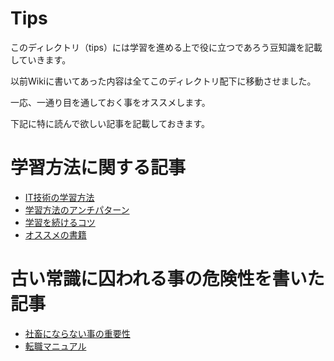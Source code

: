 # Tips

このディレクトリ（tips）には学習を進める上で役に立つであろう豆知識を記載していきます。

以前Wikiに書いてあった内容は全てこのディレクトリ配下に移動させました。

一応、一通り目を通しておく事をオススメします。

下記に特に読んで欲しい記事を記載しておきます。

# 学習方法に関する記事

- [IT技術の学習方法](https://github.com/keitakn/web-developer-ojt/blob/master/docs/tips/ITSkillLearningMethod.md)
- [学習方法のアンチパターン](https://github.com/keitakn/web-developer-ojt/blob/master/docs/tips/AntipatternOfLearningMethod.md)
- [学習を続けるコツ](https://github.com/keitakn/web-developer-ojt/blob/master/docs/tips/HowToContinueLearning.md)
- [オススメの書籍](https://github.com/keitakn/web-developer-ojt/blob/master/docs/tips/RecommendedBooks.md)

# 古い常識に囚われる事の危険性を書いた記事

- [社畜にならない事の重要性](https://github.com/keitakn/web-developer-ojt/blob/master/docs/tips/Shachiku.md)
- [転職マニュアル](https://github.com/keitakn/web-developer-ojt/blob/master/docs/tips/ChangeJobManual.md)
